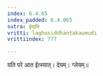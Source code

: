 ```yaml
---
index: 6.4.65
index_padded: 6.4.065
sutra: ईद्यति
vritti: laghusiddhantakaumudi
vrittiindex: 777

---
```

यति परे आत ईत्स्यात्। देयम्। ग्लेयम्॥
